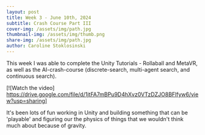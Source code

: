 ```yaml
---
layout: post
title: Week 3 - June 10th, 2024
subtitle: Crash Course Part III
cover-img: /assets/img/path.jpg
thumbnail-img: /assets/img/thumb.png
share-img: /assets/img/path.jpg
author: Caroline Stoklosinski
---
```


This week I was able to complete the Unity Tutorials - Rollaball and MetaVR, as well as the AI-crash-course (discrete-search, multi-agent search, and continuous search). 

[![Watch the video] https://drive.google.com/file/d/1jtFA7mBPu9D4hXvz0VTzDZJO8BFlfyw6/view?usp=sharing]

It's been lots of fun working in Unity and building something that can be 'playable' and figuring our the physics of things that we wouldn't think much about because of gravity. 
